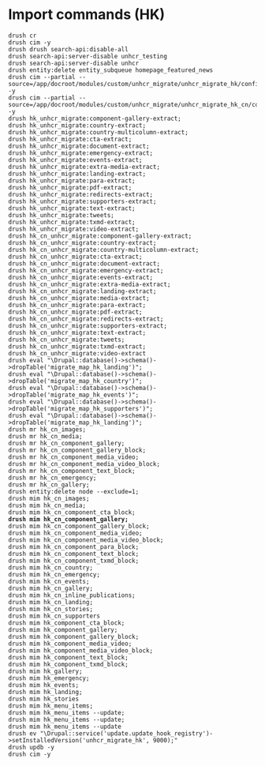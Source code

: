 # Import commands (HK)

<pre><code>drush cr
drush cim -y
drush drush search-api:disable-all
drush search-api:server-disable unhcr_testing
drush search-api:server-disable unhcr
drush entity:delete entity_subqueue homepage_featured_news
drush cim --partial --source=/app/docroot/modules/custom/unhcr_migrate/unhcr_migrate_hk/config/install/ -y
drush cim --partial --source=/app/docroot/modules/custom/unhcr_migrate/unhcr_migrate_hk_cn/config/install/ -y
drush hk_unhcr_migrate:component-gallery-extract;
drush hk_unhcr_migrate:country-extract;
drush hk_unhcr_migrate:country-multicolumn-extract;
drush hk_unhcr_migrate:cta-extract;
drush hk_unhcr_migrate:document-extract;
drush hk_unhcr_migrate:emergency-extract;
drush hk_unhcr_migrate:events-extract;
drush hk_unhcr_migrate:extra-media-extract;
drush hk_unhcr_migrate:landing-extract;
drush hk_unhcr_migrate:para-extract;
drush hk_unhcr_migrate:pdf-extract;
drush hk_unhcr_migrate:redirects-extract;
drush hk_unhcr_migrate:supporters-extract;
drush hk_unhcr_migrate:text-extract;
drush hk_unhcr_migrate:tweets;
drush hk_unhcr_migrate:txmd-extract;
drush hk_unhcr_migrate:video-extract;
drush hk_cn_unhcr_migrate:component-gallery-extract;
drush hk_cn_unhcr_migrate:country-extract;
drush hk_cn_unhcr_migrate:country-multicolumn-extract;
drush hk_cn_unhcr_migrate:cta-extract;
drush hk_cn_unhcr_migrate:document-extract;
drush hk_cn_unhcr_migrate:emergency-extract;
drush hk_cn_unhcr_migrate:events-extract;
drush hk_cn_unhcr_migrate:extra-media-extract;
drush hk_cn_unhcr_migrate:landing-extract;
drush hk_cn_unhcr_migrate:media-extract;
drush hk_cn_unhcr_migrate:para-extract;
drush hk_cn_unhcr_migrate:pdf-extract;
drush hk_cn_unhcr_migrate:redirects-extract;
drush hk_cn_unhcr_migrate:supporters-extract;
drush hk_cn_unhcr_migrate:text-extract;
drush hk_cn_unhcr_migrate:tweets;
drush hk_cn_unhcr_migrate:txmd-extract;
drush hk_cn_unhcr_migrate:video-extract
drush eval "\Drupal::database()->schema()->dropTable('migrate_map_hk_landing')";
drush eval "\Drupal::database()->schema()->dropTable('migrate_map_hk_country')";
drush eval "\Drupal::database()->schema()->dropTable('migrate_map_hk_events')";
drush eval "\Drupal::database()->schema()->dropTable('migrate_map_hk_supporters')";
drush eval "\Drupal::database()->schema()->dropTable('migrate_map_hk_landing')";
drush mr hk_cn_images;
drush mr hk_cn_media;
drush mr hk_cn_component_gallery;
drush mr hk_cn_component_gallery_block;
drush mr hk_cn_component_media_video;
drush mr hk_cn_component_media_video_block;
drush mr hk_cn_component_text_block;
drush mr hk_cn_emergency;
drush mr hk_cn_gallery;
drush entity:delete node --exclude=1;
drush mim hk_cn_images;
drush mim hk_cn_media;
drush mim hk_cn_component_cta_block;
<strong>drush mim hk_cn_component_gallery;
</strong>drush mim hk_cn_component_gallery_block;
drush mim hk_cn_component_media_video;
drush mim hk_cn_component_media_video_block;
drush mim hk_cn_component_para_block;
drush mim hk_cn_component_text_block;
drush mim hk_cn_component_txmd_block;
drush mim hk_cn_country;
drush mim hk_cn_emergency;
drush mim hk_cn_events;
drush mim hk_cn_gallery;
drush mim hk_cn_inline_publications;
drush mim hk_cn_landing;
drush mim hk_cn_stories;
drush mim hk_cn_supporters
drush mim hk_component_cta_block;
drush mim hk_component_gallery;
drush mim hk_component_gallery_block;
drush mim hk_component_media_video;
drush mim hk_component_media_video_block;
drush mim hk_component_text_block;
drush mim hk_component_txmd_block;
drush mim hk_gallery;
drush mim hk_emergency;
drush mim hk_events;
drush mim hk_landing;
drush mim hk_stories
drush mim hk_menu_items;
drush mim hk_menu_items --update;
drush mim hk_menu_items --update;
drush mim hk_menu_items --update
drush ev "\Drupal::service('update.update_hook_registry')->setInstalledVersion('unhcr_migrate_hk', 9000);"
drush updb -y
drush cim -y
</code></pre>
